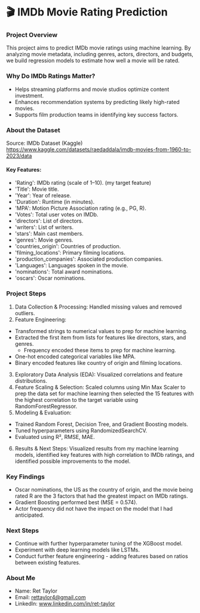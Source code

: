 # 🎬 IMDb Movie Rating Prediction

### Project Overview
This project aims to predict IMDb movie ratings using machine learning. By analyzing movie metadata, including genres, actors, directors, and budgets, we build regression models to estimate how well a movie will be rated.

### Why Do IMDb Ratings Matter?
- Helps streaming platforms and movie studios optimize content investment.
- Enhances recommendation systems by predicting likely high-rated movies.
- Supports film production teams in identifying key success factors.

### About the Dataset
Source: IMDb Dataset (Kaggle)  https://www.kaggle.com/datasets/raedaddala/imdb-movies-from-1960-to-2023/data

#### Key Features: 
- 'Rating': IMDb rating (scale of 1–10). (my target feature)
- 'Title': Movie title.
- 'Year': Year of release.
- 'Duration': Runtime (in minutes).
- 'MPA': Motion Picture Association rating (e.g., PG, R).
- 'Votes': Total user votes on IMDb.
- 'directors': List of directors.
- 'writers': List of writers.
- 'stars': Main cast members.
- 'genres': Movie genres.
- 'countries_origin': Countries of production.
- 'filming_locations': Primary filming locations.
- 'production_companies': Associated production companies.
- 'Languages': Languages spoken in the movie.
- 'nominations': Total award nominations.
- 'oscars': Oscar nominations.

### Project Steps
1) Data Collection & Processing: Handled missing values and removed outliers.
2) Feature Engineering:
- Transformed strings to numerical values to prep for machine learning.
- Extracted the first item from lists for features like directors, stars, and genres.
  - Frequency encoded these items to prep for machine learning. 
- One-hot encoded categorical variables like MPA.
- Binary encoded features like country of origin and filming locations.
3) Exploratory Data Analysis (EDA): Visualized correlations and feature distributions.
4) Feature Scaling & Selection: Scaled columns using Min Max Scaler to prep the data set for machine learning then selected the 15 features with the highest correlation to the target variable using RandomForestRegressor.
5) Modeling & Evaluation:
- Trained Random Forest, Decision Tree, and Gradient Boosting models.
- Tuned hyperparameters using RandomizedSearchCV.
- Evaluated using R², RMSE, MAE.
6) Results & Next Steps: Visualized results from my machine learning models, identified key features with high correlation to IMDb ratings, and identified possible improvements to the model.

### Key Findings
- Oscar nominations, the US as the country of origin, and the movie being rated R are the 3 factors that had the greatest impact on IMDb ratings.
- Gradient Boosting performed best (MSE = 0.574).
- Actor frequency did not have the impact on the model that I had anticipated.

### Next Steps
- Continue with further hyperparameter tuning of the XGBoost model.
- Experiment with deep learning models like LSTMs.
- Conduct further feature engineering - adding features based on ratios between existing features.

### About Me
- Name: Ret Taylor
- Email: rettaylor4@gmail.com
- LinkedIn: www.linkedin.com/in/ret-taylor
